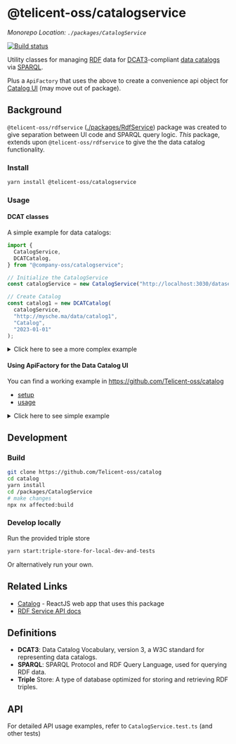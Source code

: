 # @telicent-oss/catalogservice

*Monorepo Location: `./packages/CatalogService`*

[![Build status](https://github.com/telicent-oss/rdf-libraries/actions/workflows/publish-nx-catalog-service.yml/badge.svg)](https://github.com/telicent-oss/rdf-libraries/actions/workflows/publish-nx-catalog-service.yml)


Utility classes for managing [RDF](https://www.w3.org/RDF/) data for [DCAT3](https://www.w3.org/TR/vocab-dcat-3/)-compliant [data catalogs](https://www.google.com/search?q=what+is+a+data+catalog) via [SPARQL](https://www.w3.org/TR/sparql11-query/).

Plus a `ApiFactory` that uses the above to create a convenience api object for [Catalog UI](https://github.com/Telicent-oss/catalog) (may move out of package).

## Background

`@telicent-oss/rdfservice` ([./packages/RdfService](./packages/RdfService/README.md)) package was created to give separation between UI code and SPARQL query logic. _This_ package, extends upon `@telicent-oss/rdfservice` to give the the data catalog functionality.


### Install

```bash
yarn install @telicent-oss/catalogservice
```

### Usage

#### DCAT classes

A simple example for data catalogs:
```ts
import {
  CatalogService,
  DCATCatalog,
} from "@company-oss/catalogservice";

// Initialize the CatalogService
const catalogService = new CatalogService("http://localhost:3030/dataset");

// Create Catalog
const catalog1 = new DCATCatalog(
  catalogService,
  "http://mysche.ma/data/catalog1",
  "Catalog",
  "2023-01-01"
);
```

<details>
  <summary>Click here to see a more complex example</summary>
    <hr />

```ts
/*

Given we want to create this structure:
.
├── catalog1/
│   └── catalog1_1/
│       ├── DataService1_1_1
│       ├── DataSet1_1_1
│       └── DataSet1_1_2
└── catalog2/
    └── DataSet_2_1
*/
import {
  CatalogService,
  DCATCatalog,
  DCATDataset,
  DCATDataService,
} from "@company-oss/catalogservice";

// Initialize the CatalogService
const catalogService = new CatalogService("http://localhost:3030/dataset");
const DC3 = 'http://mysche.ma/data/'
// Create Catalog 1
const catalog1 = new DCATCatalog(
  catalogService,
  `${DC3}catalog1`,
  "Catalog 1",
  "2023-01-01"
);

// Create nested Catalog 1_1
const catalog1_1 = new DCATCatalog(
  catalogService,
  `${DC3}catalog1_1`,
  "Catalog 1_1",
  "2023-02-01"
);
catalog1.addSubCatalog(catalog1_1);

// Add DataService to Catalog1_1
const dataService1_1_1 = new DCATDataService(
  catalogService,
  `${DC3}catalog1_1/DataService1_1_1`,
  "Data Service 1_1_1"
);
catalog1_1.addOwnedResource(dataService1_1_1);

// Add DataSets to Catalog1_1
const dataSet1_1_1 = new DCATDataset(
  catalogService,
  `${DC3}catalog1_1/DataSet1_1_1`,
  "Data Set 1_1_1",
  "2023-03-01",
  catalog1_1
);
const dataSet1_1_2 = new DCATDataset(
  catalogService,
  `${DC3}catalog1_1/DataSet1_1_2`,
  "Data Set 1_1_2",
  "2023-03-02",
  catalog1_1
);

// Create Catalog 2
const catalog2 = new DCATCatalog(
  catalogService,
  `${DC3}catalog2`,
  "Catalog 2",
  "2023-04-01"
);

// Add DataSet to Catalog2
const dataSet2_1 = new DCATDataset(
  catalogService,
  `${DC3}catalog2/DataSet2_1`,
  "Data Set 2_1",
  "2023-05-01",
  catalog2
);

```

</details>


#### Using ApiFactory for the Data Catalog UI

You can find a working example in https://github.com/Telicent-oss/catalog
* [setup](https://github.com/telicent-oss/catalog/blob/feat/alpha/src/App.tsx#L36-L41)
* [usage](https://github.com/telicent-oss/catalog/blob/feat/alpha/src/pages/Demo/useSearch.ts#L65)


<details>
  <summary>Click here to see simple example</summary>

```tsx
export const catalogService = new CatalogService(
  `${config.env.TRIPLE_STORE_URL}/`,
  "catalog",
  true,
);
const api = await apiFactory(catalogService);

const Page = ({ searchTerm, dataResourceFilters, set }) => {
  const catalog = useQuery({
    queryKey: ['catalog', dataResourceFilters],
    queryFn: () => api.catalog({ dataResourceFilters }),
  });
  const search = useQuery({
    queryKey: ['search', searchTerm],
    queryFn: () => api.search({ searchTerm })
  });
  return (
    <>
      <SearchInput
        onSearch={searchTerm => set({ searchTerm })}
      />
      <DataResourceFilters
        data={catalog.data}
        onSelect={val => set({ dataResourceFilters: val })}
      />
    <>
  );
}
```

</details>

## Development

### Build

```bash
git clone https://github.com/Telicent-oss/catalog
cd catalog
yarn install
cd /packages/CatalogService
# make changes
npx nx affected:build
```

### Develop locally

Run the provided triple store
```bash
yarn start:triple-store-for-local-dev-and-tests
```

Or alternatively run your own.

## Related Links

* [Catalog](https://github.com/Telicent-oss/catalog) - ReactJS web app that uses this package
* [RDF Service API docs](https://telicent-oss.github.io/rdf-libraries/rdf-service/docs/)

## Definitions


* **DCAT3**: Data Catalog Vocabulary, version 3, a W3C standard for representing data catalogs.
* **SPARQL**: SPARQL Protocol and RDF Query Language, used for querying RDF data.
* **Triple** Store: A type of database optimized for storing and retrieving RDF triples.


## API

For detailed API usage examples, refer to `CatalogService.test.ts` (and other tests)